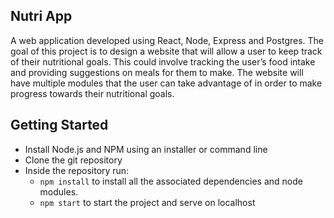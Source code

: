 ## Nutri App

A web application developed using React, Node, Express and Postgres. The goal of this project is to design a website that will allow a user to keep track of their nutritional goals. 
This could involve tracking the user’s food intake and providing suggestions on meals for them to make. The website will have multiple modules that the user can take advantage of in order to make progress towards their nutritional goals.

## Getting Started
- Install Node.js and NPM using an installer or command line
- Clone the git repository
- Inside the repository run:
  -  `npm install` to install all the associated dependencies and node modules.
  -  `npm start` to start the project and serve on localhost

